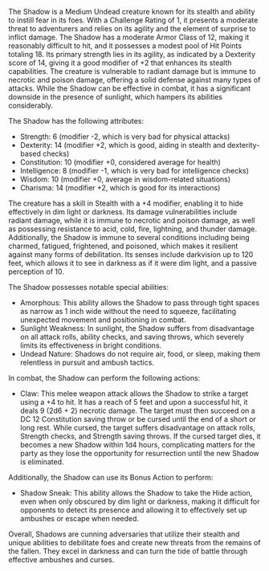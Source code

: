 The Shadow is a Medium Undead creature known for its stealth and ability to instill fear in its foes. With a Challenge Rating of 1, it presents a moderate threat to adventurers and relies on its agility and the element of surprise to inflict damage. The Shadow has a moderate Armor Class of 12, making it reasonably difficult to hit, and it possesses a modest pool of Hit Points totaling 18. Its primary strength lies in its agility, as indicated by a Dexterity score of 14, giving it a good modifier of +2 that enhances its stealth capabilities. The creature is vulnerable to radiant damage but is immune to necrotic and poison damage, offering a solid defense against many types of attacks. While the Shadow can be effective in combat, it has a significant downside in the presence of sunlight, which hampers its abilities considerably.

The Shadow has the following attributes: 
- Strength: 6 (modifier -2, which is very bad for physical attacks)
- Dexterity: 14 (modifier +2, which is good, aiding in stealth and dexterity-based checks)
- Constitution: 10 (modifier +0, considered average for health)
- Intelligence: 8 (modifier -1, which is very bad for intelligence checks)
- Wisdom: 10 (modifier +0, average in wisdom-related situations)
- Charisma: 14 (modifier +2, which is good for its interactions)

The creature has a skill in Stealth with a +4 modifier, enabling it to hide effectively in dim light or darkness. Its damage vulnerabilities include radiant damage, while it is immune to necrotic and poison damage, as well as possessing resistance to acid, cold, fire, lightning, and thunder damage. Additionally, the Shadow is immune to several conditions including being charmed, fatigued, frightened, and poisoned, which makes it resilient against many forms of debilitation. Its senses include darkvision up to 120 feet, which allows it to see in darkness as if it were dim light, and a passive perception of 10.

The Shadow possesses notable special abilities:
- Amorphous: This ability allows the Shadow to pass through tight spaces as narrow as 1 inch wide without the need to squeeze, facilitating unexpected movement and positioning in combat.
- Sunlight Weakness: In sunlight, the Shadow suffers from disadvantage on all attack rolls, ability checks, and saving throws, which severely limits its effectiveness in bright conditions.
- Undead Nature: Shadows do not require air, food, or sleep, making them relentless in pursuit and ambush tactics.

In combat, the Shadow can perform the following actions:
- Claw: This melee weapon attack allows the Shadow to strike a target using a +4 to hit. It has a reach of 5 feet and upon a successful hit, it deals 9 (2d6 + 2) necrotic damage. The target must then succeed on a DC 12 Constitution saving throw or be cursed until the end of a short or long rest. While cursed, the target suffers disadvantage on attack rolls, Strength checks, and Strength saving throws. If the cursed target dies, it becomes a new Shadow within 1d4 hours, complicating matters for the party as they lose the opportunity for resurrection until the new Shadow is eliminated.

Additionally, the Shadow can use its Bonus Action to perform:
- Shadow Sneak: This ability allows the Shadow to take the Hide action, even when only obscured by dim light or darkness, making it difficult for opponents to detect its presence and allowing it to effectively set up ambushes or escape when needed. 

Overall, Shadows are cunning adversaries that utilize their stealth and unique abilities to debilitate foes and create new threats from the remains of the fallen. They excel in darkness and can turn the tide of battle through effective ambushes and curses.